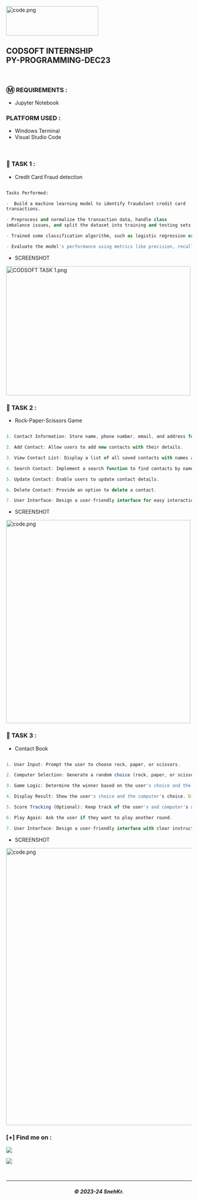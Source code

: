<img src="https://drive.snehkr.workers.dev/0:/CodSoft/logo.png" width="250px" height="80px" alt="code.png">

<h2> CODSOFT INTERNSHIP</br>PY-PROGRAMMING-DEC23 </h2>

</br>

### Ⓜ️ REQUIREMENTS :

- Jupyter Notebook

### PLATFORM USED :

- Windows Terminal
- Visual Studio Code

</br>

### 📝 TASK 1 :

- Credit Card Fraud detection

```py

Tasks Performed:

-  Build a machine learning model to identify fraudulent credit card
transactions.

- Preprocess and normalize the transaction data, handle class
imbalance issues, and split the dataset into training and testing sets.

- Trained some classification algorithm, such as logistic regression or random forests, to classify transactions as fraudulent or genuine.

- Evaluate the model's performance using metrics like precision, recall, and F1-score, and consider techniques like oversampling or under sampling for improving results.

```

- SCREENSHOT

<img src="https://drive.google.com/file/d/1vT6MyuAEZ8VM4ODVilJFEANabEBTC_NX/view?usp=drive_link" width="500px" height="350px" alt="CODSOFT TASK 1.png">

</br>

### 📝 TASK 2 :

- Rock-Paper-Scissors Game

```javascript

1. Contact Information: Store name, phone number, email, and address for each contact.

2. Add Contact: Allow users to add new contacts with their details.

3. View Contact List: Display a list of all saved contacts with names and phone numbers.

4. Search Contact: Implement a search function to find contacts by name or phone number.

5. Update Contact: Enable users to update contact details.

6. Delete Contact: Provide an option to delete a contact.

7. User Interface: Design a user-friendly interface for easy interaction.

```

- SCREENSHOT

<img src="https://drive.snehkr.workers.dev/0:/CodSoft/task-02.png" width="500px" height="550px" alt="code.png">

</br>

### 📝 TASK 3 :

- Contact Book

```javascript

1. User Input: Prompt the user to choose rock, paper, or scissors.

2. Computer Selection: Generate a random choice (rock, paper, or scissors) for the computer.

3. Game Logic: Determine the winner based on the user's choice and the computer's choice. Rock beats scissors, scissors beat paper, and paper beats rock.

4. Display Result: Show the user's choice and the computer's choice. Display the result, whether the user wins, loses, or it's a tie.

5. Score Tracking (Optional): Keep track of the user's and computer's scores for multiple rounds.

6. Play Again: Ask the user if they want to play another round.

7. User Interface: Design a user-friendly interface with clear instructions and feedback.

```

- SCREENSHOT

<img src="https://drive.snehkr.workers.dev/0:/CodSoft/task-03.png" width="550px" height="750px" alt="code.png">

</br>

### [+] Find me on :

<a href="https://telegram.me/SnehKr" target="_blank"><img src="https://img.shields.io/badge/Messenger-SnehKr-blue?style=for-the-badge&logo=messenger"></a>

<a href="mailto:Snehkr.official@gmail.com" target="_blank"><img src="https://img.shields.io/badge/Email-Snehkr.official@gmail.com-blue?style=for-the-badge&logo=gmail"></a>

</br>

---

<h5 align="center">© 2023-24 SnehKr.</h5>